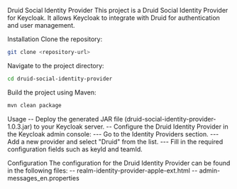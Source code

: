 Druid Social Identity Provider
This project is a Druid Social Identity Provider for Keycloak. It allows Keycloak to integrate with Druid for authentication and user management.

Installation
Clone the repository:
```bash
git clone <repository-url>
```

Navigate to the project directory:
```bash
cd druid-social-identity-provider
```

Build the project using Maven:
```bash
mvn clean package
```

Usage
-- Deploy the generated JAR file (druid-social-identity-provider-1.0.3.jar) to your Keycloak server.
-- Configure the Druid Identity Provider in the Keycloak admin console:
--- Go to the Identity Providers section.
--- Add a new provider and select "Druid" from the list.
--- Fill in the required configuration fields such as keyId and teamId.

Configuration
The configuration for the Druid Identity Provider can be found in the following files:
-- realm-identity-provider-apple-ext.html
-- admin-messages_en.properties